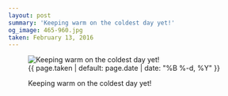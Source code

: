 ```yaml
---
layout: post
summary: 'Keeping warm on the coldest day yet!'
og_image: 465-960.jpg
taken: February 13, 2016
---
```


<figure class="post" data-src="{{ site.assets_url }}/{{ page.og_image }}" data-sub-html='#caption-{{ page.id | remove_first: "/" }}'>
<img alt="Keeping warm on the coldest day yet!" sizes="(min-width: 700px) 50vw, calc(100vw - 2rem)" src="{{ site.assets_url }}/465-480.jpg" srcset="{{ site.assets_url }}/465-960.jpg 960w, {{ site.assets_url }}/465-720.jpg 720w, {{ site.assets_url }}/465-480.jpg 480w, {{ site.assets_url }}/465-240.jpg 240w"/>
<figcaption id='caption-{{ page.id | remove_first: "/" }}'>
<time>{{ page.taken | default: page.date | date: "%B %-d, %Y" }}</time>
<p>Keeping warm on the coldest day yet!</p>
</figcaption>
</figure>
